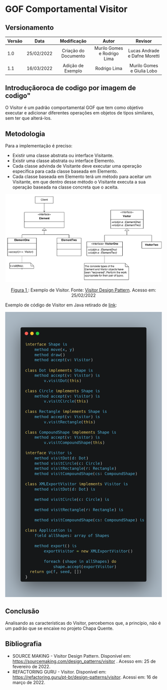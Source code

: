# GOF Comportamental Visitor

## Versionamento

| Versão |    Data    |     Modificação      | Autor | Revisor |
| ------ | :--------: | :------------------: | :---: | :-----: |
| 1.0    | 25/02/2022 | Criação do Documento | Murilo Gomes e Rodrigo Lima | Lucas Andrade e Dafne Moretti |
| 1.1    | 16/03/2022 | Adição de Exemplo | Rodrigo Lima | Murilo Gomes e Giulia Lobo |

<!-- NÃO ESQUECER DE ADICIONAR AO "/_sidebar.md" -->

## Introduçãoroca de codigo por imagem de codigo"
O Visitor é um padrão comportamental GOF que tem como objetivo executar e adicionar diferentes operações em objetos de tipos similares, sem ter que alterá-los. 

## Metodologia
Para a implementação é preciso:
 - Existir uma classe abstrata ou interface Visitante.
 - Existir uma classe abstrata ou interface Elemento.
 - Cada classe advinda de Visitante deve executar uma operação específica para cada classe baseada em Elemento.
 - Cada classe baseada em Elemento terá um método para aceitar um Visitante, em que dentro desse método o Visitante executa a sua operação baseada na classe concreta que o aceita.

![Exemplo de Visitor](../../assets/images/visitor.png)

<figcaption style="text-align: center"><a href="../../assets/images/visitor.png" >Figura 1 </a>: Exemplo de Visitor. Fonte: <a href="https://sourcemaking.com/design_patterns/visitor" > Visitor Design Pattern</a>. Acesso em: 25/02/2022 </figcaption>

Exemplo de código de Visitor em Java retirado de [link](https://refactoring.guru/pt-br/design-patterns/visitor):

 ![Exemplo de Código de Visito](../../assets/images/visitorCode.png)


## Conclusão
Analisando as características do Visitor, percebemos que, a princípio, não é um padrão que se encaixe no projeto Chapa Quente.

## Bibliografia
* SOURCE MAKING - Visitor Design Pattern. Disponível em: https://sourcemaking.com/design_patterns/visitor . Acesso em: 25 de fevereiro de 2022.
* REFACTORING GURU - Visitor. Disponível em: https://refactoring.guru/pt-br/design-patterns/visitor. Acessi em: 16 de março de 2022.
